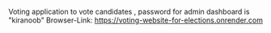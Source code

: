 Voting application to vote candidates ,
 password for admin dashboard is "kiranoob"
 Browser-Link: https://voting-website-for-elections.onrender.com
